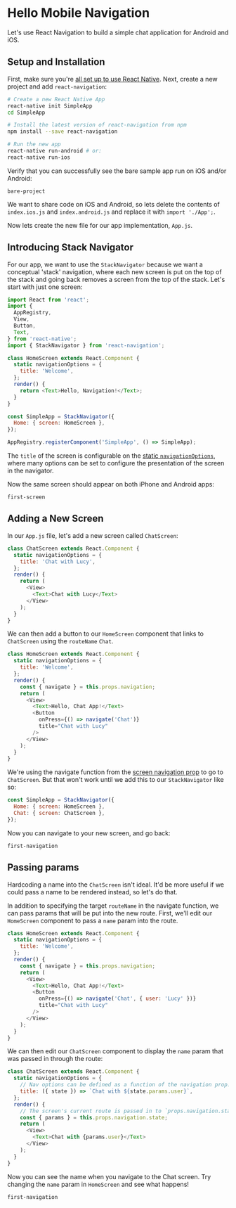 # Hello Mobile Navigation

Let's use React Navigation to build a simple chat application for Android and iOS.

## Setup and Installation

First, make sure you're [all set up to use React Native](http://facebook.github.io/react-native/docs/getting-started.html). Next, create a new project and add `react-navigation`:


```sh
# Create a new React Native App
react-native init SimpleApp
cd SimpleApp

# Install the latest version of react-navigation from npm
npm install --save react-navigation

# Run the new app
react-native run-android # or:
react-native run-ios
```

Verify that you can successfully see the bare sample app run on iOS and/or Android:

```phone-example
bare-project
```

We want to share code on iOS and Android, so lets delete the contents of `index.ios.js` and `index.android.js` and replace it with `import './App';`.

Now lets create the new file for our app implementation, `App.js`.

## Introducing Stack Navigator

For our app, we want to use the `StackNavigator` because we want a conceptual 'stack' navigation, where each new screen is put on the top of the stack and going back removes a screen from the top of the stack. Let's start with just one screen:

```js
import React from 'react';
import {
  AppRegistry,
  View,
  Button,
  Text,
} from 'react-native';
import { StackNavigator } from 'react-navigation';

class HomeScreen extends React.Component {
  static navigationOptions = {
    title: 'Welcome',
  };
  render() {
    return <Text>Hello, Navigation!</Text>;
  }
}

const SimpleApp = StackNavigator({
  Home: { screen: HomeScreen },
});

AppRegistry.registerComponent('SimpleApp', () => SimpleApp);
```

The `title` of the screen is configurable on the [static `navigationOptions`](/docs/navigators/navigation-options), where many options can be set to configure the presentation of the screen in the navigator.

Now the same screen should appear on both iPhone and Android apps:

```phone-example
first-screen
```

## Adding a New Screen

In our `App.js` file, let's add a new screen called `ChatScreen`:

```js
class ChatScreen extends React.Component {
  static navigationOptions = {
    title: 'Chat with Lucy',
  };
  render() {
    return (
      <View>
        <Text>Chat with Lucy</Text>
      </View>
    );
  }
}
```

We can then add a button to our `HomeScreen` component that links to `ChatScreen` using the `routeName` `Chat`.

```js
class HomeScreen extends React.Component {
  static navigationOptions = {
    title: 'Welcome',
  };
  render() {
    const { navigate } = this.props.navigation;
    return (
      <View>
        <Text>Hello, Chat App!</Text>
        <Button
          onPress={() => navigate('Chat')}
          title="Chat with Lucy"
        />
      </View>
    );
  }
}
```

We're using the navigate function from the [screen navigation prop](/docs/navigators/navigation-prop) to go to `ChatScreen`. But that won't work until we add this to our `StackNavigator` like so:

```js
const SimpleApp = StackNavigator({
  Home: { screen: HomeScreen },
  Chat: { screen: ChatScreen },
});
```

Now you can navigate to your new screen, and go back:

```phone-example
first-navigation
```

## Passing params

Hardcoding a name into the `ChatScreen` isn't ideal. It'd be more useful if we could pass a name to be rendered instead, so let's do that.

In addition to specifying the target `routeName` in the navigate function, we can pass params that will be put into the new route. First, we'll edit our `HomeScreen` component to pass a `name` param into the route.

```js
class HomeScreen extends React.Component {
  static navigationOptions = {
    title: 'Welcome',
  };
  render() {
    const { navigate } = this.props.navigation;
    return (
      <View>
        <Text>Hello, Chat App!</Text>
        <Button
          onPress={() => navigate('Chat', { user: 'Lucy' })}
          title="Chat with Lucy"
        />
      </View>
    );
  }
}
```

We can then edit our `ChatScreen` component to display the `name` param that was passed in through the route:

```js
class ChatScreen extends React.Component {
  static navigationOptions = {
    // Nav options can be defined as a function of the navigation prop:
    title: ({ state }) => `Chat with ${state.params.user}`,
  };
  render() {
    // The screen's current route is passed in to `props.navigation.state`:
    const { params } = this.props.navigation.state;
    return (
      <View>
        <Text>Chat with {params.user}</Text>
      </View>
    );
  }
}
```

Now you can see the name when you navigate to the Chat screen. Try changing the `name` param in `HomeScreen` and see what happens!

```phone-example
first-navigation
```
